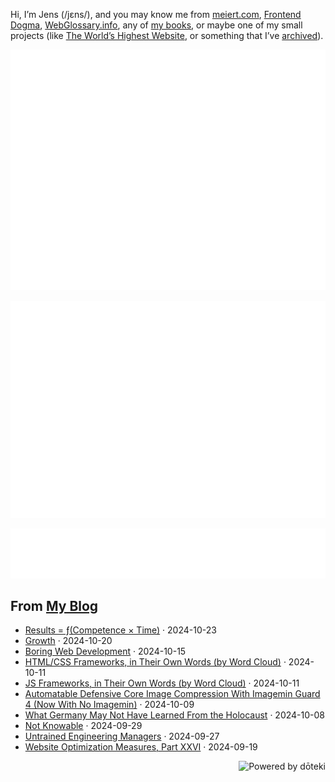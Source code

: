 Hi, I’m Jens (/jɛns/), and you may know me from [meiert.com](https://meiert.com/en/), [Frontend Dogma](https://frontenddogma.com/), [WebGlossary.info](https://webglossary.info/), any of [my books](https://www.goodreads.com/author/list/13623828.Jens_Oliver_Meiert), or maybe one of my small projects (like [The World’s Highest Website](https://worlds-highest-website.com/), or something that I’ve [archived](https://mirrors.meiert.org/)).

<!-- Metrics -->

[![Jens’s stats as per Metrics.](github-metrics.svg)](https://github.com/lowlighter/metrics)

[![Jens’s calendar.](github-metrics.plugin.isocalendar.fullyear.svg)](https://github.com/lowlighter/metrics/blob/master/source/plugins/isocalendar/README.md)

[![Jens’s facts.](github-metrics.plugin.habits.facts.svg)](https://github.com/lowlighter/metrics/blob/master/source/plugins/habits/README.md)

<!-- dōteki -->

<!-- blog start -->
## From [My Blog](https://meiert.com/en/)

- [Results = ƒ(Competence × Time)](https://meiert.com/en/blog/results-competence-time/) · 2024-10-23
- [Growth](https://meiert.com/en/blog/growth/) · 2024-10-20
- [Boring Web Development](https://meiert.com/en/blog/boring-web-development/) · 2024-10-15
- [HTML/CSS Frameworks, in Their Own Words (by Word Cloud)](https://meiert.com/en/blog/html-css-frameworks-words/) · 2024-10-11
- [JS Frameworks, in Their Own Words (by Word Cloud)](https://meiert.com/en/blog/js-frameworks-words/) · 2024-10-11
- [Automatable Defensive Core Image Compression With Imagemin Guard 4 (Now With No Imagemin)](https://meiert.com/en/blog/imagemin-guard-4/) · 2024-10-09
- [What Germany May Not Have Learned From the Holocaust](https://meiert.com/en/blog/violating-one-is-violating-everyone/) · 2024-10-08
- [Not Knowable](https://meiert.com/en/blog/not-knowable/) · 2024-09-29
- [Untrained Engineering Managers](https://meiert.com/en/blog/untrained-engineering-managers/) · 2024-09-27
- [Website Optimization Measures, Part XXVI](https://meiert.com/en/blog/optimization-measures-26/) · 2024-09-19
<!-- blog end -->

<a href="https://doteki.org"><img src="https://img.shields.io/badge/powered_by-d%C5%8Dteki-0?style=flat-square&labelColor=202b2d&color=5E936C" align="right" alt="Powered by dōteki"></a>